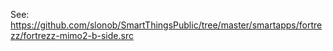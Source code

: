 See: https://github.com/slonob/SmartThingsPublic/tree/master/smartapps/fortrezz/fortrezz-mimo2-b-side.src
